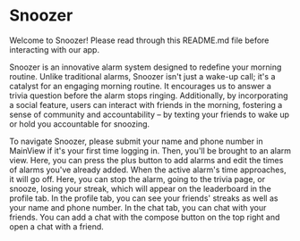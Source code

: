 #  Snoozer

Welcome to Snoozer! Please read through this README.md file before interacting with our app.

Snoozer is an innovative alarm system designed to redefine your morning routine. Unlike traditional alarms,
Snoozer isn't just a wake-up call; it's a catalyst for an engaging morning routine. It encourages us to answer
a trivia question before the alarm stops ringing. Additionally, by incorporating a social feature, users can
interact with friends in the morning, fostering a sense of community and accountability – by texting your friends
to wake up or hold you accountable for snoozing.
                                                        
To navigate Snoozer, please submit your name and phone number in MainView if it's your first time logging in. Then, you'll be 
brought to an alarm view. Here, you can press the plus button to add alarms and edit the times of alarms you've already 
added. When the active alarm's time approaches, it will go off. Here, you can stop the alarm, going to the trivia page, 
or snooze, losing your streak, which will appear on the leaderboard in the profile tab. In the profile tab, you can see 
your friends' streaks as well as your name and phone number. In the chat tab, you can chat with your friends. You can add 
a chat with the compose button on the top right and open a chat with a friend.

